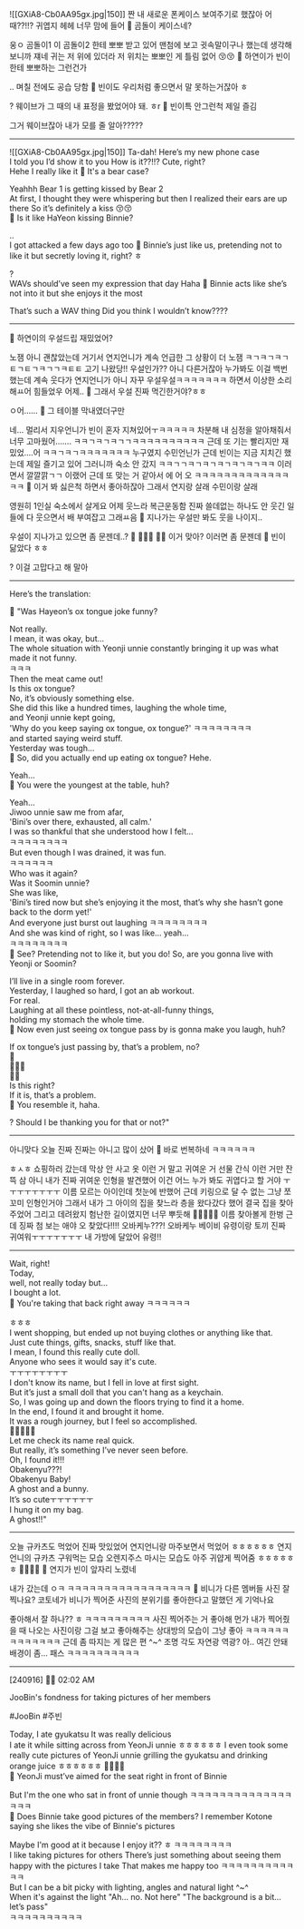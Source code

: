 ![[GXiA8-Cb0AA95gx.jpg|150]]
짠 내 새로운 폰케이스
보여주기로 했잖아
어때??!!?
귀엽지
헤헤
너무 맘에 들어
🫧 곰돌이 케이스네?

웅ㅇ
곰돌이1 이 곰돌이2 한테
뽀뽀 받고 있어
맨첨에 보고
귓속말이구나 했는데
생각해보니까
쟤네 귀는 저 위에 있더라
저 위치는 뽀뽀인 게 틀림 없어
😚😚
🫧 하연이가 빈이한테 뽀뽀하는 그런건가

..
며칠 전에도 공습 당함
🫧 빈이도 우리처럼 좋으면서 말 못하는거잖아 ㅎ

?
웨이브가 그 때의 내 표정을 봤었어야 돼.
ㅎr
🫧 빈이특 안그런척 제일 즐김

그거 웨이브잖아
내가 모를 줄 알아?????
___




![[GXiA8-Cb0AA95gx.jpg|150]]
Ta-dah! Here’s my new phone case  
I told you I’d show it to you
How is it??!!? 
Cute, right?  
Hehe
I really like it
🫧 It's a bear case?

Yeahhh 
Bear 1 is getting kissed by Bear 2  
At first, I thought they were whispering
but then I realized their ears are up there
So it’s definitely a kiss
😚😚  
🫧 Is it like HaYeon kissing Binnie?

..  
I got attacked a few days ago too
🫧 Binnie’s just like us, pretending not to like it but secretly loving it, right? ㅎ

?  
WAVs should’ve seen my expression that day
Haha
🫧 Binnie acts like she’s not into it but she enjoys it the most

That’s such a WAV thing
Did you think I wouldn’t know????

___



🫧 하연이의 우설드립 재밌었어?

노잼
아니 괜찮았는데
거기서 연지언니가 계속 언급한 그 상황이
더 노잼
ㅋㄱㅋㄱㅋㄱㅌㄱㅌㄱㅋㄱㄱㅋㅌㅌ
고기 나왔당!!
우설인가??
아니 다른거잖아 누가봐도
이걸 백번 했는데
계속 웃다가
연지언니가
아니 자꾸 우설우설ㅋㅋㅋㅋㅋㅋㅋ
하면서 이상한 소리해ㅛ어
힘들었우 어제..
🫧 그래서 우설 진짜 먹긴한거야?ㅎㅎ

ㅇ어……
🫧 그 테이블 막내였더구만

네…
멀리서 지우언니가
빈이 혼자 지쳐있어ㅜㅋㅋㅋㅋㅋ 차분해
내 심정을 알아채줘서
너무 고마웠어…….
ㅋㅋㄱㅋㄱㅋㄱㄱㅋㅋㅋㅋㅋㅋㅋㅋㅋㅋ
근데 또 기는 빨리지만
재밌었….어
ㅋㅋㄱㅋㄱㅋㅋㅋㅋㅋㅋㅋ
누구였지
수민언닌가
근데 빈이는 지금 지치긴 했는데 제일 즐기고 있어 그러니까 숙소 안 갔지 ㅋㅋㄱㄱㅋㄱㅋㄱㅋㄱㅋㄱㅋㄱㅋㅋ
이러면서 깔깔깕ㄱㄱ
이랬어
근데 또 맞는 거 같아서
에 어 오
ㅋㅋㅋㅋㅋㅋㅋㅋㅋㅋㅋㅋㅋㅋㅋ
🫧 이거 봐 싫은척 하면서 좋아하잖아 그래서 연지랑 살래 수민이랑 살래

영원히 1인실 숙소에서 살게요
어제 웃느라 복근운동함
진짜
쓸데없는
하나도 안 웃긴 일들에
다 웃으면서
배 부여잡고
그래ㅛ음
🫧 지나가는 우설만 봐도 웃을 나이지..

우설이 지나가고 있으면 좀 문젠데..?
  👀
💪👅🤳
   🦵🦵
이거 맞아?
이러면 좀 문젠데
🫧 빈이 닮았다 ㅎㅎ

? 이걸 고맙다고 해 말아

___

Here’s the translation:

🫧 "Was Hayeon’s ox tongue joke funny?

Not really.  
I mean, it was okay, but...  
The whole situation with Yeonji unnie constantly bringing it up was what made it not funny.  
ㅋㅋㅋ  
Then the meat came out!  
Is this ox tongue?  
No, it’s obviously something else.  
She did this like a hundred times, laughing the whole time,  
and Yeonji unnie kept going,  
'Why do you keep saying ox tongue, ox tongue?' ㅋㅋㅋㅋㅋㅋㅋㅋ  
and started saying weird stuff.  
Yesterday was tough...  
🫧 So, did you actually end up eating ox tongue? Hehe.

Yeah...  
🫧 You were the youngest at the table, huh?

Yeah…  
Jiwoo unnie saw me from afar,  
'Bini’s over there, exhausted, all calm.'  
I was so thankful that she understood how I felt…  
ㅋㅋㅋㅋㅋㅋㅋㅋ  
But even though I was drained, it was fun.  
ㅋㅋㅋㅋㅋㅋ  
Who was it again?  
Was it Soomin unnie?  
She was like,  
'Bini’s tired now but she’s enjoying it the most, that’s why she hasn’t gone back to the dorm yet!'  
And everyone just burst out laughing ㅋㅋㅋㅋㅋㅋㅋㅋ  
And she was kind of right, so I was like… yeah…  
ㅋㅋㅋㅋㅋㅋㅋㅋ  
🫧 See? Pretending not to like it, but you do! So, are you gonna live with Yeonji or Soomin?

I’ll live in a single room forever.  
Yesterday, I laughed so hard, I got an ab workout.  
For real.  
Laughing at all these pointless, not-at-all-funny things,  
holding my stomach the whole time.  
🫧 Now even just seeing ox tongue pass by is gonna make you laugh, huh?

If ox tongue’s just passing by, that’s a problem, no?  
👀  
💪👅🤳  
   🦵🦵  
Is this right?  
If it is, that’s a problem.  
🫧 You resemble it, haha.

? Should I be thanking you for that or not?"

___

아니맞다
오늘
진짜
진짜는 아니고
많이 샀어
🫧 바로 번복하네 ㅋㅋㅋㅋㅋㅋ

ㅎㅅㅎ
쇼핑하러 갔는데
막상 안 사고
옷 이런 거 말고
귀여운 거
선물
간식
이런 거만 잔뜩 삼
아니 내가 진짜 귀여운 인형을 발견했어
이건 어느 누가 봐도 귀엽다고 할 거야
ㅜㅜㅜㅜㅜㅜㅜㅜ
이름 모르는 아이인데
첫눈에 반했어
근데 키링으로 달 수 없는
그냥 쪼꼬미 인형인거야
그래서 내가 그 아이의 집을 찾느라
층을 왔다갔다 했어
결국 집을 찾아주었어
그리고 데려왔지
험난한 길이였지먼
너무 뿌듯해
🥹🥹🥹🥹🥹
이름 찾아볼게 한벙
근데 징짜 첨 보는 애야
오
찾았다!!!!
오바케누???!
오바케누 베이비
유령이랑 토끼
진짜 귀여워ㅜㅜㅜㅜㅜㅜㅜ
내 가방에
달았어
유령!!


___

Wait, right!  
Today,  
well, not really today but…  
I bought a lot.  
🫧 You're taking that back right away ㅋㅋㅋㅋㅋㅋ

ㅎㅎㅎ  
I went shopping, but ended up not buying clothes or anything like that.  
Just cute things, gifts, snacks, stuff like that.  
I mean, I found this really cute doll.  
Anyone who sees it would say it's cute.  
ㅜㅜㅜㅜㅜㅜㅜㅜ  
I don't know its name, but I fell in love at first sight.  
But it’s just a small doll that you can't hang as a keychain.  
So, I was going up and down the floors trying to find it a home.  
In the end, I found it and brought it home.  
It was a rough journey, but I feel so accomplished.  
🥹🥹🥹🥹🥹  
Let me check its name real quick.  
But really, it’s something I’ve never seen before.  
Oh, I found it!!!  
Obakenyu???!  
Obakenyu Baby!  
A ghost and a bunny.  
It’s so cuteㅜㅜㅜㅜㅜㅜ  
I hung it on my bag.  
A ghost!!"

___

오늘
규카츠도 먹었어
진짜 맛있었어
연지언니랑 마주보면서
먹었어 ㅎㅎㅎㅎㅎㅎ
연지언니의
규카츠 구워먹는 모습
오렌지주스 마시는 모습도
아주 귀얍게
찍어줌 ㅎㅎㅎㅎㅎㅎ
📸📸📸📸
🫧 연지가 빈이 앞자리 노렸네

내가 갔는데
ㅇㅋ
ㅋㅋㅋㅋㅋㅋㅋㅋㅋㅋㅋㅋㅋㅋㅋㅋㅋ
🫧 비니가 다른 멤버들 사진 잘 찍나요? 코토네가 비니가 찍어준 사진의 분위기를 좋아한다고 말했던 게 기억나요

좋아해서 잘 하나?? ㅎ
ㅋㅋㅋㅋㅋㅋㅋㅋㅋ
사진 찍어주는 거 좋아해
먼가 내가 찍어줬을 때 나오는 사진이랑
그걸 보고 좋아해주는 상대방의 모습이
그냥 좋아
ㅋㅋㅋㅋㅋㅋㅋㅋㅋㅋㅋㅋㅋ
근데 좀 따지는 게 많은 편 ^~^
조명 각도 자연광
역광? 아.. 여긴 안돼
배경이 좀… 패스
ㅋㅋㅋㅋㅋㅋㅋㅋㅋㅋ

___




[240916] 🐣💭 02:02 AM 

JooBin's fondness for taking pictures of her members

#JooBin #주빈


Today, I ate gyukatsu 
It was really delicious  
I ate it while sitting across from YeonJi unnie ㅎㅎㅎㅎㅎㅎ
I even took some really cute pictures of YeonJi unnie grilling the gyukatsu
and drinking orange juice ㅎㅎㅎㅎㅎㅎ
📸📸📸📸  
🫧 YeonJi must’ve aimed for the seat right in front of Binnie

But I'm the one who sat in front of unnie though
ㅋㅋㅋㅋㅋㅋㅋㅋㅋㅋㅋㅋㅋㅋㅋㅋㅋ  
🫧 Does Binnie take good pictures of the members? I remember Kotone saying she likes the vibe of Binnie's pictures

Maybe I'm good at it because I enjoy it?? ㅎ
ㅋㅋㅋㅋㅋㅋㅋㅋ  
I like taking pictures for others
There’s just something about seeing them happy with the pictures I take 
That makes me happy too
ㅋㅋㅋㅋㅋㅋㅋㅋㅋㅋㅋㅋ  
But I can be a bit picky with lighting, angles and natural light ^~^   
When it's against the light "Ah… no. Not here"
"The background is a bit… let’s pass"  
ㅋㅋㅋㅋㅋㅋㅋㅋㅋㅋ